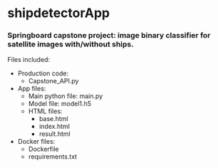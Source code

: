 # shipdetectorApp

### Springboard capstone project: image binary classifier for satellite images with/without ships.

Files included:

- Production code: 
  - Capstone_API.py
- App files:
  - Main python file: main.py
  - Model file: model1.h5
  - HTML files:
      - base.html
      - index.html
      - result.html
- Docker files:
  - Dockerfile
  - requirements.txt

